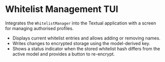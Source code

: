 # Whitelist Management TUI

Integrates the `WhitelistManager` into the Textual application with a
screen for managing authorised profiles.

- Displays current whitelist entries and allows adding or removing names.
- Writes changes to encrypted storage using the model-derived key.
- Shows a status indicator when the stored whitelist hash differs from the
  active model and provides a button to re-encrypt.
